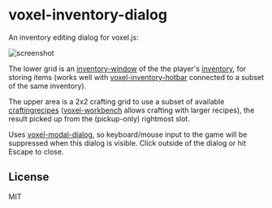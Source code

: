 # voxel-inventory-dialog

An inventory editing dialog for voxel.js:

![screenshot](http://i.imgur.com/WesAOTc.png "Screenshot")

The lower grid is an [inventory-window](https://github.com/deathcap/inventory-window)
of the the player's [inventory](https://github.com/deathcap/inventory), for storing items
(works well with [voxel-inventory-hotbar](https://github.com/deathcap/voxel-inventory-hotbar)
connected to a subset of the same inventory). 

The upper area is a 2x2 crafting grid to use a subset of available
[craftingrecipes](https://github.com/deathcap/craftingrecipes)
([voxel-workbench](https://github.com/deathcap/voxel-workbench) allows crafting with larger recipes),
the result picked up from the (pickup-only) rightmost slot. 

Uses [voxel-modal-dialog](https://github.com/deathcap/voxel-modal-dialog), so keyboard/mouse input
to the game will be suppressed when this dialog is visible. Click outside of the dialog
or hit Escape to close.

## License

MIT

